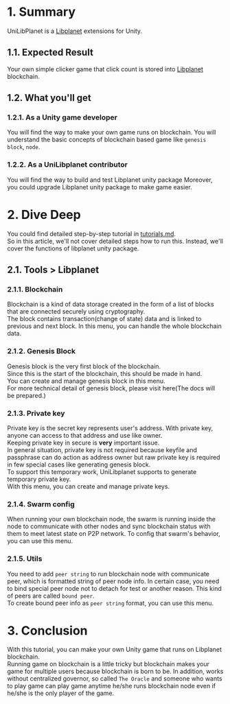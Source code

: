 # 1. Summary

UniLibPlanet is a [Libplanet](https://github.com/planetarium/libplanet) extensions for Unity.

## 1.1. Expected Result

Your own simple clicker game that click count is stored into [Libplanet](https://github.com/planetarium/libplanet)
blockchain.

## 1.2. What you'll get

### 1.2.1. As a Unity game developer

You will find the way to make your own game runs on blockchain.
You will understand the basic concepts of blockchain based game like `genesis block`, `node`.

### 1.2.2. As a UniLibplanet contributor

You will find the way to build and test Libplanet unity package
Moreover, you could upgrade Libplanet unity package to make game easier.

# 2. Dive Deep

You could find detailed step-by-step tutorial
in [tutorials.md](https://github.com/planetarium/UniLibplanet/blob/documentation/docs/tutorials.md).  
So in this article, we'll not cover detailed steps how to run this. Instead, we'll cover the functions of libplanet
unity package.

## 2.1. Tools > Libplanet

### 2.1.1. Blockchain

Blockchain is a kind of data storage created in the form of a list of blocks that are connected securely using
cryptography.  
The block contains transaction(change of state) data and is linked to previous and next block.
In this menu, you can handle the whole blockchain data.

### 2.1.2. Genesis Block

Genesis block is the very first block of the blockchain.  
Since this is the start of the blockchain, this should be made in hand.  
You can create and manage genesis block in this menu.  
For more technical detail of genesis block, please visit here(The docs will be prepared.)

### 2.1.3. Private key

Private key is the secret key represents user's address. With private key, anyone can access to that address and use like owner.  
Keeping private key in secure is **very** important issue.  
In general situation, private key is not required because keyfile and passphrase can do action as address owner but raw private key is required in few special cases like generating genesis block.  
To support this temporary work, UniLibplanet supports to generate temporary private key.  
With this menu, you can create and manage private keys.

### 2.1.4. Swarm config

When running your own blockchain node, the swarm is running inside the node to communicate with other nodes and sync blockchain status with them to meet latest state on P2P network.
To config that swarm's behavior, you can use this menu.

### 2.1.5. Utils

You need to add `peer string` to run blockchain node with communicate peer, which is formatted string of peer node info.
In certain case, you need to bind special peer node not to detach for test or another reason. This kind of peers are called `bound peer`.  
To create bound peer info as `peer string` format, you can use this menu.

# 3. Conclusion

With this tutorial, you can make your own Unity game that runs on Libplanet blockchain.  
Running game on blockchain is a little tricky but blockchain makes your game for multiple users because blockchain is born to be.
In addition, works without centralized governor, so called `The Oracle` and someone who wants to play game can play game anytime he/she runs blockchain node even if he/she is the only player of the game.
